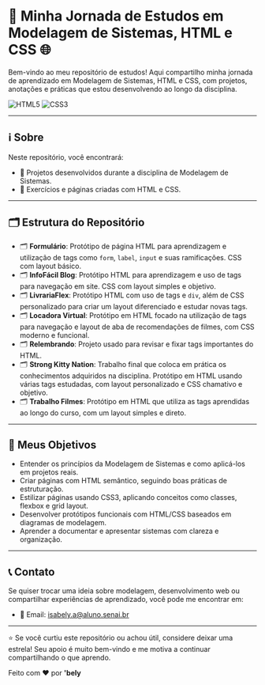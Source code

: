 # 🚀 Minha Jornada de Estudos em Modelagem de Sistemas, HTML e CSS 🌐

Bem-vindo ao meu repositório de estudos! Aqui compartilho minha jornada de aprendizado em Modelagem de Sistemas, HTML e CSS, com projetos, anotações e práticas que estou desenvolvendo ao longo da disciplina.

![HTML5](https://img.shields.io/badge/html5-%23E34F26.svg?style=for-the-badge&logo=html5&logoColor=white)
![CSS3](https://img.shields.io/badge/css3-%231572B6.svg?style=for-the-badge&logo=css3&logoColor=white)

---

## ℹ️ Sobre  
Neste repositório, você encontrará:  
- 📌 Projetos desenvolvidos durante a disciplina de Modelagem de Sistemas.  
- 🎨 Exercícios e páginas criadas com HTML e CSS.
    
---

## 🗂️ Estrutura do Repositório  

- 🗂️ **Formulário**: Protótipo de página HTML para aprendizagem e utilização de tags como `form`, `label`, `input` e suas ramificações. CSS com layout básico.  
- 🗂️ **InfoFácil Blog**: Protótipo HTML para aprendizagem e uso de tags para navegação em site. CSS com layout simples e objetivo.  
- 🗂️ **LivrariaFlex**: Protótipo HTML com uso de tags e `div`, além de CSS personalizado para criar um layout diferenciado e estudar novas tags.  
- 🗂️ **Locadora Virtual**: Protótipo em HTML focado na utilização de tags para navegação e layout de aba de recomendações de filmes, com CSS moderno e funcional.  
- 🗂️ **Relembrando**: Projeto usado para revisar e fixar tags importantes do HTML.  
- 🗂️ **Strong Kitty Nation**: Trabalho final que coloca em prática os conhecimentos adquiridos na disciplina. Protótipo em HTML usando várias tags estudadas, com layout personalizado e CSS chamativo e objetivo.  
- 🗂️ **Trabalho Filmes**: Protótipo em HTML que utiliza as tags aprendidas ao longo do curso, com um layout simples e direto.
 
---

## 🎯 Meus Objetivos  
- Entender os princípios da Modelagem de Sistemas e como aplicá-los em projetos reais.  
- Criar páginas com HTML semântico, seguindo boas práticas de estruturação.  
- Estilizar páginas usando CSS3, aplicando conceitos como classes, flexbox e grid layout.  
- Desenvolver protótipos funcionais com HTML/CSS baseados em diagramas de modelagem.  
- Aprender a documentar e apresentar sistemas com clareza e organização.
  
---

## 📞 Contato  
Se quiser trocar uma ideia sobre modelagem, desenvolvimento web ou compartilhar experiências de aprendizado, você pode me encontrar em:  

- 📧 Email: isabely.a@aluno.senai.br

---

⭐ Se você curtiu este repositório ou achou útil, considere deixar uma estrela! Seu apoio é muito bem-vindo e me motiva a continuar compartilhando o que aprendo.

Feito com ❤️ por **'bely**

